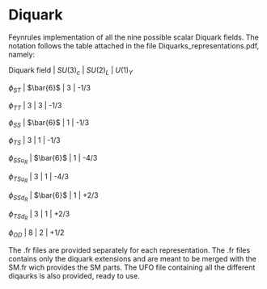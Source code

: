 # Diquark
Feynrules implementation of all the nine possible scalar Diquark fields. The notation follows the table attached in the file Diquarks_representations.pdf, namely:


Diquark field | $SU(3)_c$ | $SU(2)_L$ | $U(1)_Y$

$\phi_{ST}$ | $\bar{6}$ | 3 | -1/3

$\phi_{TT}$ | 3 | 3 | -1/3

$\phi_{SS}$ | $\bar{6}$ | 1 | -1/3

$\phi_{TS}$ | 3 | 1 | -1/3

$\phi_{SSu_R}$ | $\bar{6}$ | 1 | -4/3

$\phi_{TSu_R}$ | 3 | 1 | -4/3

$\phi_{SSd_R}$ | $\bar{6}$ | 1 | +2/3

$\phi_{TSd_R}$ | 3 | 1 | +2/3

$\phi_{OD}$ | 8 | 2 | +1/2


The .fr files are provided separately for each representation. The .fr files contains only the diquark extensions and are meant to be merged with the SM.fr wich provides the SM parts. The UFO file containing all the different diqaurks is also provided, ready to use. 
